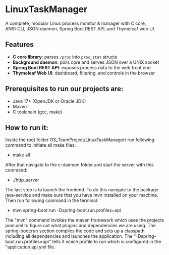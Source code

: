 # LinuxTaskManager

A complete, modular Linux process monitor & manager with C core, ANSI‑CLI, JSON daemon, Spring Boot REST API, and Thymeleaf web UI.

## Features
- **C core library**: parses `/proc` into `proc_stat` structs  
- **Background daemon**: polls core and serves JSON over a UNIX socket  
- **Spring Boot REST API**: exposes process data to the web front end  
- **Thymeleaf Web UI**: dashboard, filtering, and controls in the browser

## Prerequisites to run our projects are:
- Java 17+ (OpenJDK or Oracle JDK)
- Maven
- C toolchain (gcc, make)

## How to run it:
Inside the root folder OS_TeamProject/LinuxTaskManager/ run following command to initiate all make files:
- make all

After that navigate to the c-daemon folder and start the server with this command:
- ./http_server 

The last step is to launch the frontend. To do this navigate to the package java-service and make sure that you have mvn installed on your machine. Then run following command in the terminal:

- mvn spring-boot:run -Dspring-boot.run.profiles=api

The "mvn" command invokes the maven framework which uses the projects pom.xml to figure out what plugins and dependencies we are using. The spring-boot:run section compiles the code and sets up a classpath including all dependencies and launches the application. The "-Dspring-boot.run.profiles=api" tells it which profile to run which is configured in the "application.api.yml file.


